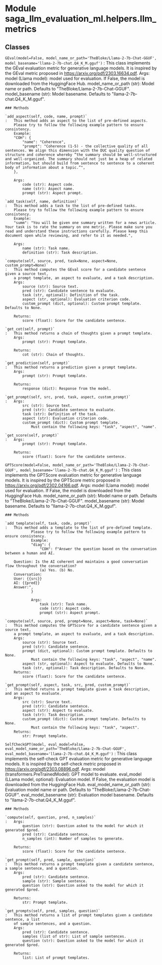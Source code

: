 Module saga_llm_evaluation_ml.helpers.llm_metrics
=================================================

Classes
-------

`GEval(model=False, model_name_or_path='TheBloke/Llama-2-7b-Chat-GGUF', model_basename='llama-2-7b-chat.Q4_K_M.gguf')`
:   This class implements the GEval evaluation metric for generative language models.
    It is inspired by the GEval metric proposed in https://arxiv.org/pdf/2303.16634.pdf.
    Args:
        model (Llama model): model used for evaluation. If False, the model is downloaded from the HuggingFace Hub.
        model_name_or_path (str): Model name or path. Defaults to "TheBloke/Llama-2-7b-Chat-GGUF".
        model_basename (str): Model basename. Defaults to "llama-2-7b-chat.Q4_K_M.gguf".

    ### Methods

    `add_aspect(self, code, name, prompt)`
    :   This method adds an aspect to the list of pre-defined aspects.
        Please try to follow the following example pattern to ensure consistency.
        Example:
        "COH": {
            "name": "Coherence",
            "prompt": "Coherence (1-5) - the collective quality of all sentences. We align this dimension with the DUC quality question of structure and coherence whereby ”the summary should be well-structured and well-organized. The summary should not just be a heap of related information, but should build from sentence to sentence to a coherent body of information about a topic.”",
        },
        
        Args:
            code (str): Aspect code.
            name (str): Aspect name.
            prompt (str): Aspect prompt.

    `add_task(self, name, definition)`
    :   This method adds a task to the list of pre-defined tasks.
        Please try to follow the following example pattern to ensure consistency.
        Example:
        "summ": "You will be given one summary written for a news article. Your task is to rate the summary on one metric. Please make sure you read and understand these instructions carefully. Please keep this document open while reviewing, and refer to it as needed.",
        
        Args:
            name (str): Task name.
            definition (str): Task description.

    `compute(self, source, pred, task=None, aspect=None, custom_prompt=None)`
    :   This method computes the GEval score for a candidate sentence given a source text,
        a prompt template, an aspect to evaluate, and a task description.
        Args:
            source (str): Source text.
            pred (str): Candidate sentence to evaluate.
            task (str, optional): Definition of the task.
            aspect (str, optional): Evaluation criterion code.
            custom_prompt (dict, optional): Custom prompt template. Defaults to None.
        
        Returns:
            score (float): Score for the candidate sentence.

    `get_cot(self, prompt)`
    :   This method returns a chain of thoughts given a prompt template.
        Args:
            prompt (str): Prompt template.
        
        Returns:
            cot (str): Chain of thoughts.

    `get_prediction(self, prompt)`
    :   This method returns a prediction given a prompt template.
        Args:
            prompt (str): Prompt template.
        
        Returns:
            response (dict): Response from the model.

    `get_prompt(self, src, pred, task, aspect, custom_prompt)`
    :   Args:
            src (str): Source text.
            pred (str): Candidate sentence to evaluate.
            task (str): Definition of the task.
            aspect (str): Evaluation criterion code.
            custom_prompt (dict): Custom prompt template.
                Must contain the following keys: "task", "aspect", "name".

    `get_score(self, prompt)`
    :   Args:
            prompt (str): Prompt template.
        
        Returns:
            score (float): Score for the candidate sentence.

`GPTScore(model=False, model_name_or_path='TheBloke/Llama-2-7b-Chat-GGUF', model_basename='llama-2-7b-chat.Q4_K_M.gguf')`
:   This class implements the GPTScore evaluation metric for generative language models.
    It is inspired by the GPTScore metric proposed in https://arxiv.org/pdf/2302.04166.pdf.
    Args:
        model (Llama model): model used for evaluation. If False, the model is downloaded from the HuggingFace Hub.
        model_name_or_path (str): Model name or path. Defaults to "TheBloke/Llama-2-7b-Chat-GGUF".
        model_basename (str): Model basename. Defaults to "llama-2-7b-chat.Q4_K_M.gguf".

    ### Methods

    `add_template(self, task, code, prompt)`
    :   This method adds a template to the list of pre-defined template.
                Please try to follow the following example pattern to ensure consistency.
                Example:
                "diag": {
                    "COH": f"Answer the question based on the conversation between a human and AI.
                    
        Question: Is the AI coherent and maintains a good conversation flow throughout the conversation?
                    (a) Yes. (b) No.
        Conversation:
        User: {{src}}
        AI: {{pred}}
        Answer:",
                }
        
                Args:
                    task (str): Task name.
                    code (str): Aspect code.
                    prompt (str): Aspect prompt.

    `compute(self, source, pred, prompt=None, aspect=None, task=None)`
    :   This method computes the GPTScore for a candidate sentence given a source text,
        a prompt template, an aspect to evaluate, and a task description.
        Args:
            source (str): Source text.
            pred (str): Candidate sentence.
            prompt (dict, optional): Custom prompt template. Defaults to None.
                Must contain the following keys: "task", "aspect", "name".
            aspect (str, optional): Aspect to evaluate. Defaults to None.
            task (str, optional): Task description. Defaults to None.
        Returns:
            score (float): Score for the candidate sentence.

    `get_prompt(self, aspect, task, src, pred, custom_prompt)`
    :   This method returns a prompt template given a task description, and an aspect to evaluate.
        Args:
            src (str): Source text.
            pred (str): Candidate sentence.
            aspect (str): Aspect to evaluate.
            task (str): Task description.
            custom_prompt (dict): Custom prompt template. Defaults to None.
                Must contain the following keys: "task", "aspect".
        Returns:
            str: Prompt template.

`SelfCheckGPT(model, eval_model=False, eval_model_name_or_path='TheBloke/Llama-2-7b-Chat-GGUF', eval_model_basename='llama-2-7b-chat.Q4_K_M.gguf')`
:   This class implements the self-check GPT evaluation metric for generative language models.
    It is inspired by the self-check metric proposed in https://arxiv.org/pdf/2303.08896.pdf.
    Args:
        model (transformers.PreTrainedModel): GPT model to evaluate.
        eval_model (LLama model, optional): Evaluation model. If False, the evaluation model is
        downloaded from the HuggingFace Hub.
        eval_model_name_or_path (str): Evaluation model name or path. Defaults to "TheBloke/Llama-2-7b-Chat-GGUF".
        eval_model_basename (str): Evaluation model basename. Defaults to "llama-2-7b-chat.Q4_K_M.gguf".

    ### Methods

    `compute(self, question, pred, n_samples)`
    :   Args:
            question (str): Question asked to the model for which it generated $pred.
            pred (str): Candidate sentence.
            n_samples (int): Number of samples to generate.
        
        Returns:
            score (float): Score for the candidate sentence.

    `get_prompt(self, pred, sample, question)`
    :   This method returns a prompt template given a candidate sentence, a sample sentence, and a question.
        Args:
            pred (str): Candidate sentence.
            sample (str): Sample sentence.
            question (str): Question asked to the model for which it generated $pred.
        
        Returns:
            str: Prompt template.

    `get_prompts(self, pred, samples, question)`
    :   This method returns a list of prompt templates given a candidate sentence, a list
        of sample sentences, and a question.
        Args:
            pred (str): Candidate sentence.
            samples (list of str): List of sample sentences.
            question (str): Question asked to the model for which it generated $pred.
        
        Returns:
            list: List of prompt templates.